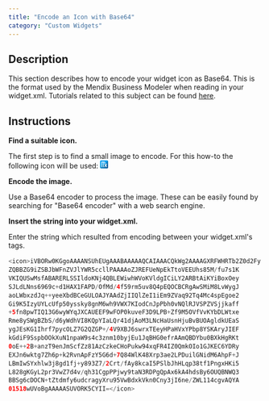 ```yaml
---
title: "Encode an Icon with Base64"
category: "Custom Widgets"
---
```

## Description

This section describes how to encode your widget icon as Base64\. This is the format used by the Mendix Business Modeler when reading in your widget.xml. Tutorials related to this subject can be found [here](custom-widgets).

## Instructions

 **Find a suitable icon.**

The first step is to find a small image to encode. For this how-to the following icon will be used: ![](attachments/2621632/2752920.png)

 **Encode the image.**

Use a Base64 encoder to process the image. These can be easily found by searching for "Base64 encoder" with a web search engine.

 **Insert the string into your widget.xml.**

Enter the string which resulted from encoding between your widget.xml's <icon> tags.

```java
<icon>iVBORw0KGgoAAAANSUhEUgAAABAAAAAQCAIAAACQkWg2AAAAGXRFWHRTb2Z0d2Fy
ZQBBZG9iZSBJbWFnZVJlYWR5ccllPAAAAoZJREFUeNpEkTtoVEEUhs85M/fu7s1K
VKIQUSwMsfABARERLSSIldoKNj4QBLEWiwhWVoKVldgICiLY2ARBtAiKYiBoxOey
SJLdLNns6969c+d1HAX1FAPD/OfMd/4f59rm5uv8Q4pEQOCBCRgAwSMiM8LvWygJ
aoLWbxzdJq++yeeXbdBCeGULOAJYAAdZjIIQlZeI1iEm9ZVaq92Tq4Mc4spEgoe2
Gi9K5IzyUYLcUfp50yssky8gnM6wh9VWX7KIodCnJpPbh0vNQlRJVSPZVSjjkaff
+5fn8pwTIQ13G6wyWYqJXCAUEEF9wFOP0kuveF3D9LPB+Zf9M5OVfVvKYbDLWtxe
Rme8ySWgBZbS/d6yWdhVI8KQpYIaLQr41djAoM3LNcHaUsnHjuBvBUOAgldkUEaS
ygJEsKG1Ihrf7pycOLZ7G2QZGP+/4V9XBJ6swrxTEeyHPaHVxYPbp8YSKAryJIEF
kGdiF9SspbOOkXuN1npaW9s4c3znm10byjEu1JqBHG0efrAAmQBDYbu0BXkHgRKt
0oE++2B+anzT9enJmScfZz81AzCzkeCHoPukw94xqFR4IZ0QmkOIo1GJKEC6YDRy
EXJn6wktg7Zh6p+k2RvnApFzY5G6d+7Q84WlK48Xrp3ae2LPDuilGNidM6AhpF+J
LBmIwSYxhlw3j8gd1fj+y893Z7/2Crt/fAy8kcaI5PSlbJhHLqp38tf1PngxHKi5
L828gKGyL2pr3VwZ7d4v/qh31CgpPPjwy9taN3RDPgQpAx6kA4hdsBy6OUQBNWQ3
BBSg6cDOCN+tZtdmfy6udcragyXru95VwBdxkVkn0Cny3jI6ne/ZWL114cgvAQYA
01518wUVoBgAAAAASUVORK5CYII=</icon>

```
